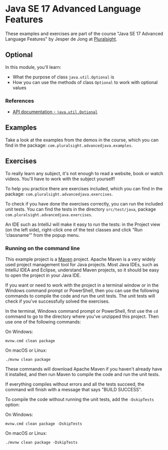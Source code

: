 # Java SE 17 Advanced Language Features

These examples and exercises are part of the course "Java SE 17 Advanced Language Features" by Jesper de Jong at [Pluralsight](https://www.pluralsight.com/).

## Optional

In this module, you'll learn:

* What the purpose of class `java.util.Optional` is
* How you can use the methods of class `Optional` to work with optional values

### References

* [API documentation - `java.util.Optional`](https://docs.oracle.com/en/java/javase/17/docs/api/java.base/java/util/Optional.html)

## Examples

Take a look at the examples from the demos in the course, which you can find in the package: `com.pluralsight.advancedjava.examples`.

## Exercises

To really learn any subject, it's not enough to read a website, book or watch videos. You'll have to work with the subject yourself!

To help you practice there are exercises included, which you can find in the package: `com.pluralsight.advancedjava.exercises`.

To check if you have done the exercises correctly, you can run the included unit tests. You can find the tests in the directory `src/test/java`,
package `com.pluralsight.advancedjava.exercises`.

An IDE such as IntelliJ will make it easy to run the tests: in the Project view (on the left side), right-click one of the test classes and click
"Run 'classname'" from the popup menu.

### Running on the command line

This example project is a [Maven](https://maven.apache.org/) project. Apache Maven is a very widely used project management tool for Java projects.
Most Java IDEs, such as IntelliJ IDEA and Eclipse, understand Maven projects, so it should be easy to open the project in your Java IDE.

If you want or need to work with the project in a terminal window or in the Windows command prompt or PowerShell, then you can use the following commands
to compile the code and run the unit tests. The unit tests will check if you've successfully solved the exercises.

In the terminal, Windows command prompt or PowerShell, first use the `cd` command to go to the directory where you've unzipped this project.
Then use one of the following commands:

On Windows:

    mvnw.cmd clean package

On macOS or Linux:

    ./mvnw clean package

These commands will download Apache Maven if you haven't already have it installed, and then run Maven to compile the code and run the unit tests.

If everything compiles without errors and all the tests succeed, the command will finish with a message that says "BUILD SUCCESS".

To compile the code without running the unit tests, add the `-DskipTests` option:

On Windows:

    mvnw.cmd clean package -DskipTests

On macOS or Linux:

    ./mvnw clean package -DskipTests
